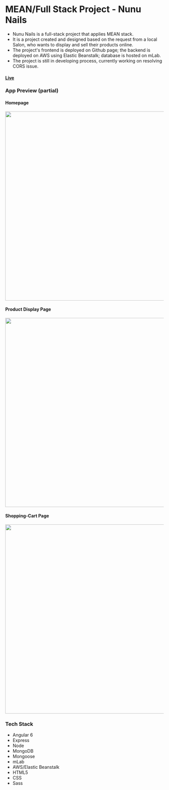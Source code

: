 # MEAN/Full Stack Project - Nunu Nails

* Nunu Nails is a full-stack project that applies MEAN stack. 
* It is a project created and designed based on the request from a local Salon, who wants to display and sell their products online. 
* The project's frontend is deployed on Github page; the backend is deployed on AWS using Elastic Beanstalk; database is hosted on mLab.
* The project is still in developing process, currently working on resolving CORS issue.

#### [Live](http://www.nununails.com/#/homepage "Nunu Nails")

### App Preview (partial)

#### Homepage
<img src="https://res.cloudinary.com/chu327/image/upload/v1534292118/Nunu%20Nails/Screen_Shot_2018-08-14_at_5.14.16_PM.png" align="center" width="600" overflow="hidden">

#### Product Display Page
<img src="https://res.cloudinary.com/chu327/image/upload/v1534292319/Nunu%20Nails/%E5%B1%8F%E5%B9%95%E5%BF%AB%E7%85%A7_2018-08-14_05.17.50_PM.png" align="center" width="600" overflow="hidden">

#### Shopping-Cart Page
<img src="https://res.cloudinary.com/chu327/image/upload/v1534292378/Nunu%20Nails/%E5%B1%8F%E5%B9%95%E5%BF%AB%E7%85%A7_2018-08-14_05.19.24_PM.png" align="center" width="600" overflow="hidden">

### Tech Stack
* Angular 6 
* Express
* Node
* MongoDB
* Mongoose
* mLab
* AWS/Elastic Beanstalk
* HTML5
* CSS
* Sass
